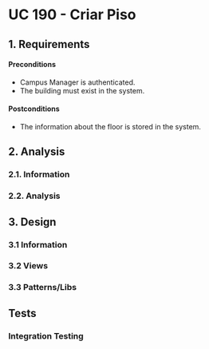 # UC 190 - Criar Piso

## 1. Requirements

#### Preconditions
* Campus Manager is authenticated.
* The building must exist in the system.

#### Postconditions
* The information about the floor is stored in the system.

## 2. Analysis

### 2.1. Information

### 2.2. Analysis

## 3. Design

### 3.1 Information

### 3.2 Views

### 3.3 Patterns/Libs

## Tests

### Integration Testing
